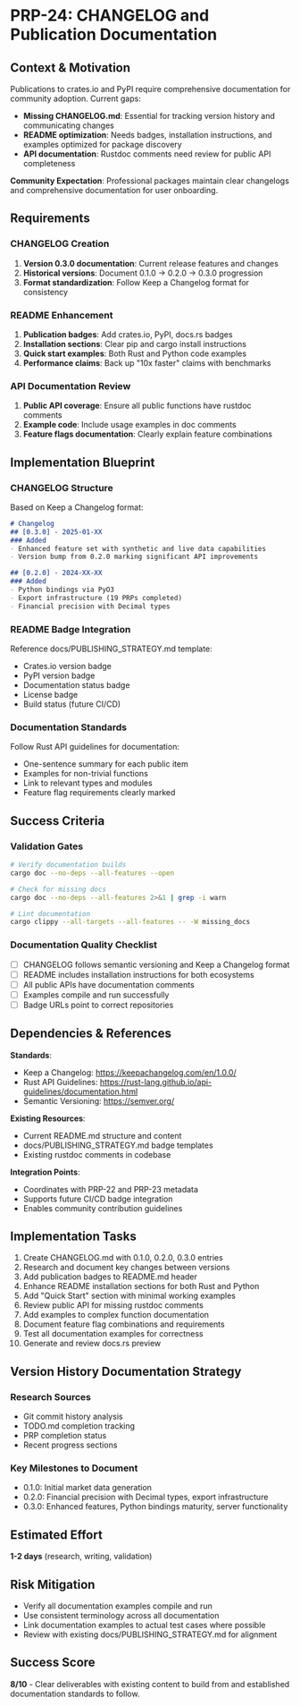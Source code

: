 # PRP-24: CHANGELOG and Publication Documentation

## Context & Motivation

Publications to crates.io and PyPI require comprehensive documentation for community adoption. Current gaps:

- **Missing CHANGELOG.md**: Essential for tracking version history and communicating changes
- **README optimization**: Needs badges, installation instructions, and examples optimized for package discovery
- **API documentation**: Rustdoc comments need review for public API completeness

**Community Expectation**: Professional packages maintain clear changelogs and comprehensive documentation for user onboarding.

## Requirements

### CHANGELOG Creation
1. **Version 0.3.0 documentation**: Current release features and changes
2. **Historical versions**: Document 0.1.0 → 0.2.0 → 0.3.0 progression  
3. **Format standardization**: Follow Keep a Changelog format for consistency

### README Enhancement
1. **Publication badges**: Add crates.io, PyPI, docs.rs badges
2. **Installation sections**: Clear pip and cargo install instructions
3. **Quick start examples**: Both Rust and Python code examples
4. **Performance claims**: Back up "10x faster" claims with benchmarks

### API Documentation Review
1. **Public API coverage**: Ensure all public functions have rustdoc comments
2. **Example code**: Include usage examples in doc comments
3. **Feature flags documentation**: Clearly explain feature combinations

## Implementation Blueprint

### CHANGELOG Structure
Based on Keep a Changelog format:
```markdown
# Changelog
## [0.3.0] - 2025-01-XX
### Added
- Enhanced feature set with synthetic and live data capabilities
- Version bump from 0.2.0 marking significant API improvements

## [0.2.0] - 2024-XX-XX  
### Added
- Python bindings via PyO3
- Export infrastructure (19 PRPs completed)
- Financial precision with Decimal types
```

### README Badge Integration
Reference docs/PUBLISHING_STRATEGY.md template:
- Crates.io version badge
- PyPI version badge  
- Documentation status badge
- License badge
- Build status (future CI/CD)

### Documentation Standards
Follow Rust API guidelines for documentation:
- One-sentence summary for each public item
- Examples for non-trivial functions
- Link to relevant types and modules
- Feature flag requirements clearly marked

## Success Criteria

### Validation Gates
```bash
# Verify documentation builds
cargo doc --no-deps --all-features --open

# Check for missing docs
cargo doc --no-deps --all-features 2>&1 | grep -i warn

# Lint documentation
cargo clippy --all-targets --all-features -- -W missing_docs
```

### Documentation Quality Checklist
- [ ] CHANGELOG follows semantic versioning and Keep a Changelog format
- [ ] README includes installation instructions for both ecosystems
- [ ] All public APIs have documentation comments
- [ ] Examples compile and run successfully
- [ ] Badge URLs point to correct repositories

## Dependencies & References

**Standards**:
- Keep a Changelog: https://keepachangelog.com/en/1.0.0/
- Rust API Guidelines: https://rust-lang.github.io/api-guidelines/documentation.html
- Semantic Versioning: https://semver.org/

**Existing Resources**:
- Current README.md structure and content
- docs/PUBLISHING_STRATEGY.md badge templates  
- Existing rustdoc comments in codebase

**Integration Points**:
- Coordinates with PRP-22 and PRP-23 metadata
- Supports future CI/CD badge integration
- Enables community contribution guidelines

## Implementation Tasks

1. Create CHANGELOG.md with 0.1.0, 0.2.0, 0.3.0 entries
2. Research and document key changes between versions
3. Add publication badges to README.md header
4. Enhance README installation sections for both Rust and Python
5. Add "Quick Start" section with minimal working examples
6. Review public API for missing rustdoc comments
7. Add examples to complex function documentation
8. Document feature flag combinations and requirements
9. Test all documentation examples for correctness
10. Generate and review docs.rs preview

## Version History Documentation Strategy

### Research Sources
- Git commit history analysis
- TODO.md completion tracking
- PRP completion status
- Recent progress sections

### Key Milestones to Document
- 0.1.0: Initial market data generation
- 0.2.0: Financial precision with Decimal types, export infrastructure
- 0.3.0: Enhanced features, Python bindings maturity, server functionality

## Estimated Effort
**1-2 days** (research, writing, validation)

## Risk Mitigation
- Verify all documentation examples compile and run
- Use consistent terminology across all documentation
- Link documentation examples to actual test cases where possible
- Review with existing docs/PUBLISHING_STRATEGY.md for alignment

## Success Score
**8/10** - Clear deliverables with existing content to build from and established documentation standards to follow.